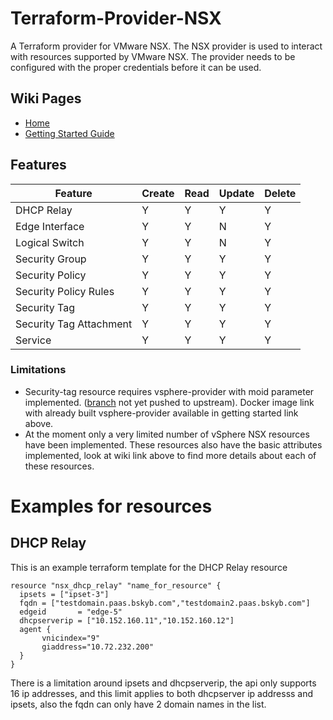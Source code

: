 # Terraform-Provider-NSX

A Terraform provider for VMware NSX.  The NSX provider is used to interact
with resources supported by VMware NSX.  The provider needs to be configured
with the proper credentials before it can be used.

## Wiki Pages
* [Home](https://github.com/sky-uk/terraform-provider-nsx/wiki)
* [Getting Started Guide](https://github.com/sky-uk/terraform-provider-nsx/wiki/Getting-Started-Guide)

## Features
| Feature                 | Create | Read  | Update  | Delete |
|-------------------------|--------|-------|---------|--------|
| DHCP Relay              |   Y    |   Y   |    Y    |   Y    |
| Edge Interface          |   Y    |   Y   |    N    |   Y    |
| Logical Switch          |   Y    |   Y   |    N    |   Y    |
| Security Group          |   Y    |   Y   |    Y    |   Y    |
| Security Policy         |   Y    |   Y   |    Y    |   Y    |
| Security Policy Rules   |   Y    |   Y   |    Y    |   Y    |
| Security Tag            |   Y    |   Y   |    Y    |   Y    |
| Security Tag Attachment |   Y    |   Y   |    Y    |   Y    |
| Service                 |   Y    |   Y   |    Y    |   Y    |


### Limitations

* Security-tag resource requires vsphere-provider with moid parameter implemented. ([branch](https://github.com/sky-uk/terraform/tree/OREP-176) not yet pushed to upstream). Docker image link with already built vsphere-provider available in getting started link above.
* At the moment only a very limited number of vSphere NSX resources have been implemented.  These resources also have the basic attributes implemented, look at wiki link above to find more details about each of these resources.



Examples for resources 
======================


DHCP Relay
-----------

This is an example terraform template for the DHCP Relay resource
 ```
 resource "nsx_dhcp_relay" "name_for_resource" {
   ipsets = ["ipset-3"]
   fqdn = ["testdomain.paas.bskyb.com","testdomain2.paas.bskyb.com"]
   edgeid       = "edge-5"
   dhcpserverip = ["10.152.160.11","10.152.160.12"]
   agent {
        vnicindex="9"
        giaddress="10.72.232.200"
   }
 }
 ```
 
 There is a limitation around ipsets and dhcpserverip, the api only supports 16 ip addresses, and this limit applies to both dhcpserver ip addresss and ipsets, 
 also the fqdn can only have 2 domain names in the list. 
 